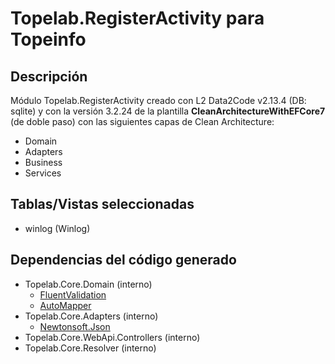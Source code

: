 # Topelab.RegisterActivity para Topeinfo

## Descripción

Módulo Topelab.RegisterActivity creado con L2 Data2Code v2.13.4 (DB: sqlite) y con la versión 3.2.24 de la plantilla **CleanArchitectureWithEFCore7** (de doble paso) con las siguientes capas de Clean Architecture:

- Domain
- Adapters
- Business
- Services

## Tablas/Vistas seleccionadas

- winlog (Winlog)


## Dependencias del código generado

- Topelab.Core.Domain (interno)
    - [FluentValidation](https://fluentvalidation.net/)
    - [AutoMapper](https://automapper.org/)
- Topelab.Core.Adapters (interno)
    - [Newtonsoft.Json](https://www.newtonsoft.com/json)
- Topelab.Core.WebApi.Controllers (interno)
- Topelab.Core.Resolver (interno)

